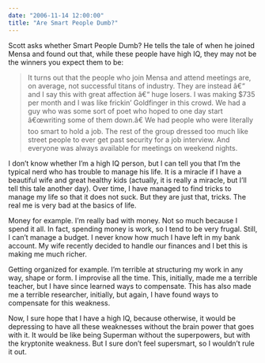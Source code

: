 ```yaml
---
date: "2006-11-14 12:00:00"
title: "Are Smart People Dumb?"
---
```




Scott asks whether Smart People Dumb? He tells the tale of when he joined Mensa and found out that, while these people have high IQ, they may not be the winners you expect them to be:

> It turns out that the people who join Mensa and attend meetings are, on average, not successful titans of industry. They are instead â€“ and I say this with great affection â€“ huge losers. I was making $735 per month and I was like frickin&rsquo; Goldfinger in this crowd. We had a guy who was some sort of poet who hoped to one day start â€œwriting some of them down.â€ We had people who were literally too smart to hold a job. The rest of the group dressed too much like street people to ever get past security for a job interview. And everyone was always available for meetings on weekend nights.


I don&rsquo;t know whether I&rsquo;m a high IQ person, but I can tell you that I&rsquo;m the typical nerd who has trouble to manage his life. It is a miracle if I have a beautiful wife and great healthy kids (actually, it is really a miracle, but I&rsquo;ll tell this tale another day). Over time, I have managed to find tricks to manage my life so that it does not suck. But they are just that, tricks. The real me is very bad at the basics of life.

Money for example. I&rsquo;m really bad with money. Not so much because I spend it all. In fact, spending money is work, so I tend to be very frugal. Still, I can&rsquo;t manage a budget. I never know how much I have left in my bank account. My wife recently decided to handle our finances and I bet this is making me much richer.

Getting organized for example. I&rsquo;m terrible at structuring my work in any way, shape or form. I improvise all the time. This, initially, made me a terrible teacher, but I have since learned ways to compensate. This has also made me a terrible researcher, initially, but again, I have found ways to compensate for this weakness.

Now, I sure hope that I have a high IQ, because otherwise, it would be depressing to have all these weaknesses without the brain power that goes with it. It would be like being Superman without the superpowers, but with the kryptonite weakness. But I sure don&rsquo;t feel supersmart, so I wouldn&rsquo;t rule it out.


